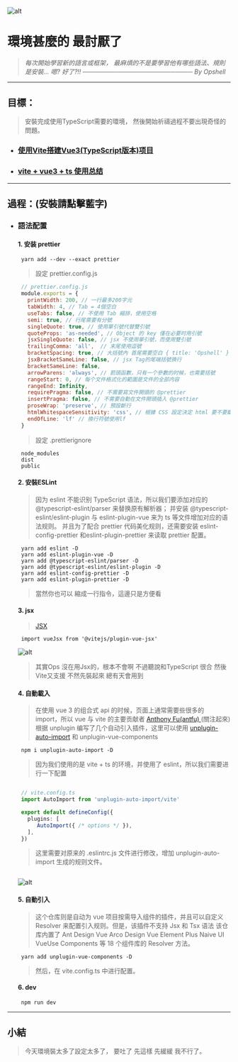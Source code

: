 ![alt](https://)

# 環境甚麼的 最討厭了
   > *每次開始學習新的語言或框架，*
   > *最麻煩的不是要學習他有哪些語法、規則*
   > *是安裝...*
   > *嗯?  好了?!!*
   > *───────────────────────── By Opshell*

---
## 目標：
   > 安裝完成使用TypeScript需要的環境，
   > 然後開始祈禱過程不要出現奇怪的問題。


- ### [使用Vite搭建Vue3(TypeScript版本)项目](https://www.jianshu.com/p/2d1b6c28e9ac)
- ### [vite + vue3 + ts 使用总结](https://segmentfault.com/a/1190000041296321)

---
## 過程：(安裝請點擊藍字)
- ### 語法配置
   >
     #### 1. 安装 prettier
   ```
    yarn add --dev --exact prettier
   ```
   > 設定 prettier.config.js
   ```javascript
    // prettier.config.js
    module.exports = {
      printWidth: 200, // 一行最多200字元
      tabWidth: 4, // Tab = 4個空白
      useTabs: false, // 不使用 Tab 縮排，使用空格
      semi: true, // 行尾需要有分號
      singleQuote: true, // 使用單引號代替雙引號
      quoteProps: 'as-needed', // Object 的 key 僅在必要时用引號
      jsxSingleQuote: false, // jsx 不使用單引號，而使用雙引號
      trailingComma: 'all',  // 末尾使用逗號
      bracketSpacing: true, // 大括號內 首尾需要空白 { title: 'Opshell' }
      jsxBracketSameLine: false, // jsx Tag的尾端括號换行
      bracketSameLine: false,
      arrowParens: 'always', // 箭頭函數，只有一个參數的时候，也需要括號
      rangeStart: 0, // 每个文件格式化的範圍是文件的全部内容
      rangeEnd: Infinity,
      requirePragma: false, // 不需要寫文件開頭的 @prettier
      insertPragma: false, // 不需要自動在文件開頭插入 @prettier
      proseWrap: 'preserve', // 預設斷行
      htmlWhitespaceSensitivity: 'css', // 根據 CSS 設定決定 html 要不要斷行
      endOfLine: 'lf' // 換行符號使用lf
    }
   ```

   > 設定 .prettierignore
   ```
    node_modules
    dist
    public
   ```

   #### 2. 安裝ESLint
   > 因为 eslint 不能识别 TypeScript 语法，所以我们要添加对应的 @typescript-eslint/parser 来替换原有解析器；
   > 并安装 @typescript-eslint/eslint-plugin 与 eslint-plugin-vue 来为 ts 等文件增加对应的语法规则。
   > 并且为了配合 prettier 代码美化规则，还需要安装 eslint-config-prettier 和eslint-plugin-prettier 来读取 prettier 配置。

   ```shell
    yarn add eslint -D
    yarn add eslint-plugin-vue -D
    yarn add @typescript-eslint/parser -D
    yarn add @typescript-eslint/eslint-plugin -D
    yarn add eslint-config-prettier -D
    yarn add eslint-plugin-prettier -D
   ```
   > 當然你也可以 縮成一行指令，這邊只是方便看


   #### 3. jsx
   > [JSX](https://blog.csdn.net/qq_16221009/article/details/122460305)
   ```shell
    import vueJsx from '@vitejs/plugin-vue-jsx'
   ```
   ![alt](https://)

   > 其實Ops 沒在用Jsx的，根本不會啊
   > 不過聽說和TypeScript 很合 然後Vite又支援
   > 不然先裝起來  總有天會用到


   #### 4. 自動載入
   > 在使用 vue 3 的组合式 api 的时候，页面上通常需要些很多的 import，所以 vue 与 vite 的主要贡献者 [Anthony Fu(antfu) ]()(關注起來)
   > 根据 unplugin 编写了几个自动引入插件，这里可以使用 [unplugin-auto-import](https://github.com/antfu/unplugin-auto-import) 和 unplugin-vue-components
   ```
    npm i unplugin-auto-import -D
   ```

   > 因为我们使用的是 vite + ts 的环境，并使用了 eslint，所以我们需要进行一下配置
   ```
   ```

   ```typescript
    // vite.config.ts
    import AutoImport from 'unplugin-auto-import/vite'

    export default defineConfig({
      plugins: [
         AutoImport({ /* options */ }),
      ],
    })
   ```

   > 这里需要对原来的 .eslintrc.js 文件进行修改，增加 unplugin-auto-import 生成的规则文件。
   ```
   ```

   ![alt](https://)

   #### 5. 自動引入
   > 这个仓库则是自动为 vue 项目按需导入组件的插件，并且可以自定义 Resolver 来配置引入规则。但是，该插件不支持 Jsx 和 Tsx 语法
   > 该仓库内置了 Ant Design Vue Arco Design Vue Element Plus Naive UI VueUse Components 等 18 个组件库的 Resolver 方法。
   ```shell
    yarn add unplugin-vue-components -D
   ```

   > 然后，在 vite.config.ts 中进行配置。

   #### 6. dev
   ```shell
    npm run dev
   ```
---
## 小結
> 今天環境裝太多了設定太多了，
> 要吐了 先這樣  先緩緩  我不行了。
